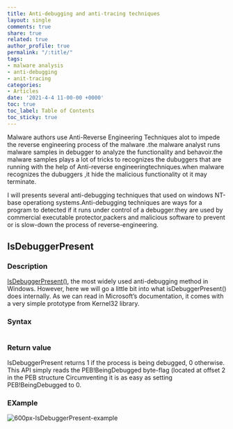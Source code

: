 ```yaml
---
title: Anti-debugging and anti-tracing techniques
layout: single
comments: true
share: true
related: true
author_profile: true
permalink: "/:title/"
tags:
- malware analysis 
- anti-debugging
- anit-tracing
categories:
- Articles
date: '2021-4-4 11-00-00 +0000'
toc: true
toc_label: Table of Contents
toc_sticky: true
---
```

Malware authors use Anti-Reverse Engineering Techniques alot to impede the reverse engineering process of the malware .the malware analyst runs malware samples in debugger to analyze the functionality and behavoir.the malware samples plays a lot of tricks to recognizes the dubuggers that are running with the help of Anti-reverse engineeringtechniques.when malware recognizes the dubuggers ,it hide the malicious functionality ot it may terminate.

<!-- more -->

I will presents several anti-debugging techniques that used on windows NT-base operationg systems.Anti-debugging techniques are ways for a program to detected if it runs under control of a debugger.they are used by commercial executable protector,packers and malicious software to prevent or is slow-down the process of reverse-engineering.

## IsDebuggerPresent

### Description 

[IsDebuggerPresent()](https://docs.microsoft.com/en-us/windows/win32/api/debugapi/nf-debugapi-isdebuggerpresent), the most widely used anti-debugging method in Windows. However, here we will go a little bit into what isDebuggerPresent() does internally. As we can read in Microsoft’s documentation, it comes with a very simple prototype from Kernel32 library.

### Syntax

```BOOL IsDebuggerPresent();
```
### Return value
IsDebuggerPresent returns 1 if the process is being debugged, 0 otherwise. This API simply reads the PEB!BeingDebugged byte-flag (located at offset 2 in the PEB structure Circumventing it is as easy as setting PEB!BeingDebugged to 0.
### EXample
![600px-IsDebuggerPresent-example](https://user-images.githubusercontent.com/74544712/113519140-b59e2d80-958a-11eb-990e-e24eb762f444.png)






